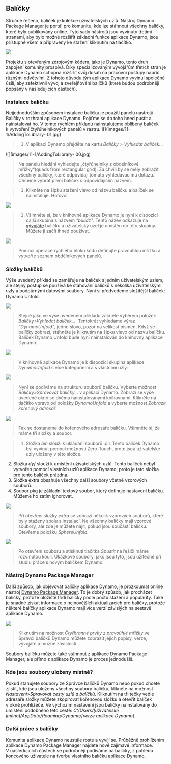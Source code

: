 

## Balíčky

Stručně řečeno, balíček je kolekce uživatelských uzlů. Nástroj Dynamo Package Manager je portál pro komunitu, kde lze stáhnout všechny balíčky, které byly publikovány online. Tyto sady nástrojů jsou vyvinuty třetími stranami, aby bylo možné rozšířit základní funkce aplikace Dynamo, jsou přístupné všem a připraveny ke stažení kliknutím na tlačítko.

![](images/11-1/dpm.jpg)

Projektu s otevřeným zdrojovým kódem, jako je Dynamo, tento druh zapojení komunity prospívá. Díky specializovaným vývojářům třetích stran je aplikace Dynamo schopna rozšířit svůj dosah na pracovní postupy napříč různými odvětvími. Z tohoto důvodu tým aplikace Dynamo vyvinul společné úsilí, aby zefektivnil vývoj a zveřejňování balíčků (které budou podrobněji popsány v následujících částech).

### Instalace balíčku

Nejjednodušším způsobem instalace balíčku je použití panelu nástrojů Balíčky v rozhraní aplikace Dynamo. Pojďme se do toho hned pustit a nainstalovat ho. V tomto rychlém příkladu nainstalujeme oblíbený balíček k vytvoření čtyřúhelníkových panelů v rastru. ![](images/11-1/AddingToLibrary- 01.jpg)

> 1. V aplikaci Dynamo přejděte na kartu *Balíčky > Vyhledat balíček...*

![](images/11-1/AddingToLibrary- 00.jpg)

> Na panelu hledání vyhledejte „čtyřúhelníky z obdélníkové mřížky“(quads from rectangular grid). Za chvíli by se měly zobrazit všechny balíčky, které odpovídají tomuto vyhledávacímu dotazu. Chceme vybrat první balíček s odpovídajícím názvem.

> 1. Klikněte na šipku stažení vlevo od názvu balíčku a balíček se nainstaluje. Hotovo!

![](images/11-1/buildz.jpg)

> 1. Všimněte si, že v knihovně aplikace Dynamo je nyní k dispozici další skupina s názvem *"buildz"*. Tento název odkazuje na [vývojáře](http://buildz.blogspot.com/) balíčku a uživatelský uzel je umístěn do této skupiny. Můžete ji začít ihned používat.

![](images/11-1/example.jpg)

> Pomocí operace rychlého bloku kódu definujte pravoúhlou mřížku a vytvořte seznam obdélníkových panelů.

### Složky balíčků

Výše uvedený příklad se zaměřuje na balíček s jedním uživatelským uzlem, ale stejný postup se používá ke stahování balíčků s několika uživatelskými uzly a podpůrnými datovými soubory. Nyní si předvedeme složitější balíček: Dynamo Unfold.

![](images/11-1/unfold.jpg)

> Stejně jako ve výše uvedeném příkladu začněte výběrem položek *Balíčky>Vyhledat balíček...*. Tentokrát vyhledáme výraz *"DynamoUnfold"*, jedno slovo, pozor na velikost písmen. Když se balíčky zobrazí, stáhněte je kliknutím na šipku vlevo od názvu balíčku. Balíček Dynamo Unfold bude nyní nainstalován do knihovny aplikace Dynamo.

![](images/11-1/unfoldLibrary.jpg)

> V knihovně aplikace Dynamo je k dispozici skupina aplikace *DynamoUnfold* s více kategoriemi a s vlastními uzly.

![](images/11-1/manage.jpg)

> Nyní se podíváme na strukturu souborů balíčku. Vyberte možnost *Balíčky>Spravovat balíčky...* v aplikaci Dynamo. Zobrazí se výše uvedené okno se dvěma nainstalovanými knihovnami. Klikněte na tlačítko vpravo od položky *DynamoUnfold* a vyberte možnost *Zobrazit kořenový adresář*.

![](images/11-1/rd1.jpg)

> Tak se dostaneme do kořenového adresáře balíčku. Všimněte si, že máme tři složky a soubor.

> 1. Složka *bin* slouží k ukládání souborů .dll. Tento balíček Dynamo byl vyvinut pomocí možnosti Zero-Touch, proto jsou uživatelské uzly uloženy v této složce.
2. Složka *dyf* slouží k umístění uživatelských uzlů. Tento balíček nebyl vytvořen pomocí vlastních uzlů aplikace Dynamo, proto je tato složka pro tento balíček prázdná.
3. Složka extra obsahuje všechny další soubory včetně vzorových souborů.
4. Soubor pkg je základní textový soubor, který definuje nastavení balíčku. Můžeme ho zatím ignorovat.

![](images/11-1/rd2.jpg)

> Při otevření složky *extra* se zobrazí několik vzorových souborů, které byly staženy spolu s instalací. Ne všechny balíčky mají vzorové soubory, ale zde je můžete najít, pokud jsou součástí balíčku. Otevřeme položku *SphereUnfold*.

![](images/11-1/sphereUnfold.jpg)

> Po otevření souboru a stisknutí tlačítka *Spustit* na řešiči máme rozvinutou kouli. Ukázkové soubory, jako jsou tyto, jsou užitečné při studiu práce s novým balíčkem Dynamo.

### Nástroj Dynamo Package Manager

Další způsob, jak objevovat balíčky aplikace Dynamo, je prozkoumat online nástroj [Dynamo Package Manager](http://dynamopackages.com/). To je dobrý způsob, jak procházet balíčky, protože úložiště třídí balíčky podle počtu stažení a popularity. Také je snadné získat informace o nejnovějších aktualizacích pro balíčky, protože některé balíčky aplikace Dynamo mají více verzí závislých na sestavě aplikace Dynamo.

![](images/11-1/dpm2.jpg)

> Kliknutím na možnost *Čtyřhranné prvky z pravoúhlé mřížky* ve Správci balíčků Dynamo můžete zobrazit jejich popisy, verze, vývojáře a možné závislosti.

Soubory balíčku můžete také stáhnout z aplikace Dynamo Package Manager, ale přímo z aplikace Dynamo je proces jednodušší.

### Kde jsou soubory uloženy místně?

Pokud stahujete soubory ze Správce balíčků Dynamo nebo pokud chcete zjistit, kde jsou uloženy všechny soubory balíčku, klikněte na možnost *Nastavení>Spravovat cesty uzlů a balíčků*. Kliknutím na tři tečky vedle adresáře složky můžete zkopírovat kořenovou složku a otevřít balíček v okně prohlížeče. Ve výchozím nastavení jsou balíčky nainstalovány do umístění podobného této cestě: *C:/Users/[uživatelské jméno]/AppData/Roaming/Dynamo/[verze aplikace Dynamo]*.

### Další práce s balíčky

Komunita aplikace Dynamo neustále roste a vyvíjí se. Průběžně prohlížením aplikace Dynamo Package Manager najdete nové zajímavé informace. V následujících částech se podrobněji podíváme na balíčky, z pohledu koncového uživatele na tvorbu vlastního balíčku aplikace Dynamo.

